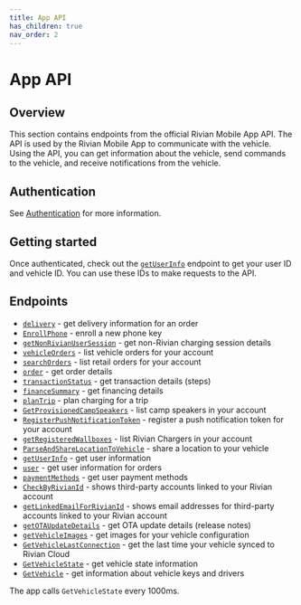 ```yaml
---
title: App API
has_children: true
nav_order: 2
---
```


# App API

## Overview
This section contains endpoints from the official Rivian Mobile App API. The API is used by the Rivian Mobile App to communicate with the vehicle. Using the API, you can get information about the vehicle, send commands to the vehicle, and receive notifications from the vehicle.

## Authentication
See [Authentication](/app/authentication) for more information.

## Getting started
Once authenticated, check out the [`getUserInfo`](/app/user-info) endpoint to get your user ID and vehicle ID. You can use these IDs to make requests to the API.


## Endpoints
- [`delivery`](/app/deliveries) - get delivery information for an order
- [`EnrollPhone`](/app/enroll-phone) - enroll a new phone key
- [`getNonRivianUserSession`](/app/non-rivian-user-session) - get non-Rivian charging session details
- [`vehicleOrders`](/app/vehicle-orders) - list vehicle orders for your account
- [`searchOrders`](/app/searchOrders) - list retail orders for your account
- [`order`](/app/order) - get order details
- [`transactionStatus`](/app/transaction-status) - get transaction details (steps)
- [`financeSummary`](/app/finance-summary) - get financing details
- [`planTrip`](/app/plan-trip) - plan charging for a trip
- [`GetProvisionedCampSpeakers`](/app/provisioned-camp-speakers) - list camp speakers in your account
- [`RegisterPushNotificationToken`](/app/push-notifications) - register a push notification token for your account
- [`getRegisteredWallboxes`](/app/registered-wallboxes) - list Rivian Chargers in your account
- [`ParseAndShareLocationToVehicle`](/app/share-location) - share a location to your vehicle
- [`getUserInfo`](/app/user-info) - get user information
- [`user`](/app/user) - get user information for orders
- [`paymentMethods`](/app/payment-methods) - get user payment methods
- [`CheckByRivianId`](/app/check-by-rivian-id) - shows third-party accounts linked to your Rivian account
- [`getLinkedEmailForRivianId`](/app/get-linked-email-for-rivian-id) - shows email addresses for third-party accounts linked to your Rivian account
- [`getOTAUpdateDetails`](/app/ota-update-details) - get OTA update details (release notes)
- [`getVehicleImages`](/app/vehicle-images) - get images for your vehicle configuration
- [`GetVehicleLastConnection`](/app/vehicle-last-connection) - get the last time your vehicle synced to Rivian Cloud
- [`GetVehicleState`](/app/vehicle-state) - get vehicle state information
- [`GetVehicle`](/app/vehicle) - get information about vehicle keys and drivers



The app calls `GetVehicleState` every 1000ms.